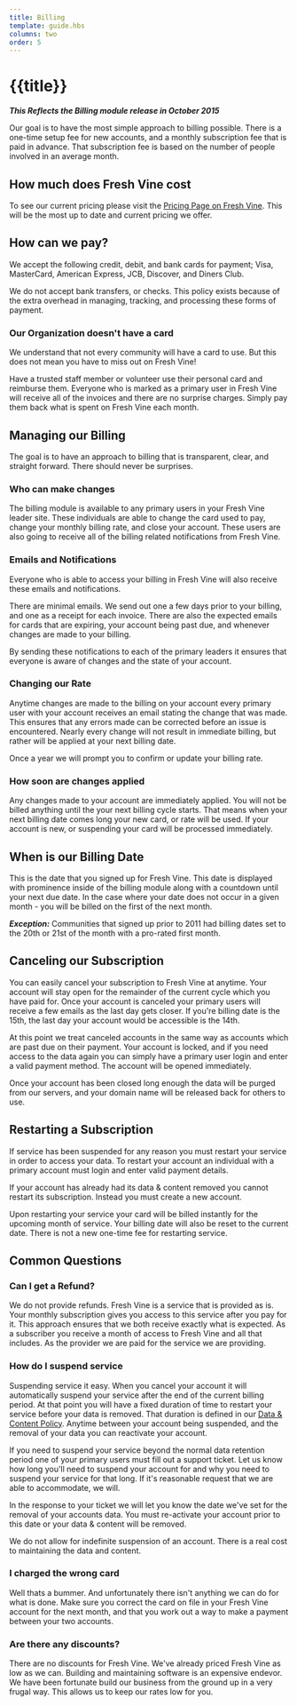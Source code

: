 ```yaml
---
title: Billing
template: guide.hbs
columns: two
order: 5
---
```


# {{title}}  
***This Reflects the Billing module release in October 2015***  
  
Our goal is to have the most simple approach to billing possible. There is a one-time setup fee for new accounts, and a monthly subscription fee that is paid in advance. That subscription fee is based on the number of people involved in an average month.
  
## How much does Fresh Vine cost  
  
To see our current pricing please visit the [Pricing Page on Fresh Vine](https://freshvine.co/pricing/). This will be the most up to date and current pricing we offer.  
  
## How can we pay?  
  
We accept the following credit, debit, and bank cards for payment; Visa, MasterCard, American Express, JCB, Discover, and Diners Club.  
  
We do not accept bank transfers, or checks. This policy exists because of the extra overhead in managing, tracking, and processing these forms of payment.  
  
### Our Organization doesn't have a card 
   
We understand that not every community will have a card to use. But this does not mean you have to miss out on Fresh Vine!  
  
Have a trusted staff member or volunteer use their personal card and reimburse them. Everyone who is marked as a primary user in Fresh Vine will receive all of the invoices and there are no surprise charges. Simply pay them back what is spent on Fresh Vine each month.  
    
## Managing our Billing  
  
The goal is to have an approach to billing that is transparent, clear, and straight forward. There should never be surprises.  

### Who can make changes  
  
The billing module is available to any primary users in your Fresh Vine leader site. These individuals are able to change the card used to pay, change your monthly billing rate, and close your account. These users are also going to receive all of the billing related notifications from Fresh Vine.  
  
### Emails and Notifications  
  
Everyone who is able to access your billing in Fresh Vine will also receive these emails and notifications.  
  
There are minimal emails. We send out one a few days prior to your billing, and one as a receipt for each invoice. There are also the expected emails for cards that are expiring, your account being past due, and whenever changes are made to your billing.  
  
By sending these notifications to each of the primary leaders it ensures that everyone is aware of changes and the state of your account.  
  
### Changing our Rate  
  
Anytime changes are made to the billing on your account every primary user with your account receives an email stating the change that was made. This ensures that any errors made can be corrected before an issue is encountered. Nearly every change will not result in immediate billing, but rather will be applied at your next billing date.  
  
Once a year we will prompt you to confirm or update your billing rate.  
  
### How soon are changes applied  
  
Any changes made to your account are immediately applied. You will not be billed anything until the your next billing cycle starts. That means when your next billing date comes long your new card, or rate will be used. If your account is new, or suspending your card will be processed immediately.  
  
## When is our Billing Date  
  
This is the date that you signed up for Fresh Vine. This date is displayed with prominence inside of the billing module along with a countdown until your next due date. In the case where your date does not occur in a given month - you will be billed on the first of the next month.  
  
***Exception:*** Communities that signed up prior to 2011 had billing dates set to the 20th or 21st of the month with a pro-rated first month.  
  
## Canceling our Subscription  
  
You can easily cancel your subscription to Fresh Vine at anytime. Your account will stay open for the remainder of the current cycle which you have paid for. Once your account is canceled your primary users will receive a few emails as the last day gets closer. If you're billing date is the 15th, the last day your account would be accessible is the 14th.  
  
At this point we treat canceled accounts in the same way as accounts which are past due on their payment. Your account is locked, and if you need access to the data again you can simply have a primary user login and enter a valid payment method. The account will be opened immediately.  
  
Once your account has been closed long enough the data will be purged from our servers, and your domain name will be released back for others to use.  
  
## Restarting a Subscription  
  
If service has been suspended for any reason you must restart your service in order to access your data. To restart your account an individual with a primary account must login and enter valid payment details.  
  
If your account has already had its data & content removed you cannot restart its subscription. Instead you must create a new account.  
  
Upon restarting your service your card will be billed instantly for the upcoming month of service. Your billing date will also be reset to the current date. There is not a new one-time fee for restarting service.  
  
  
## Common Questions  
  
### Can I get a Refund?  
  
We do not provide refunds. Fresh Vine is a service that is provided as is. Your monthly subscription gives you access to this service after you pay for it. This approach ensures that we both receive exactly what is expected. As a subscriber you receive a month of access to Fresh Vine and all that includes. As the provider we are paid for the service we are providing.  
  
### How do I suspend service    
  
Suspending service it easy. When you cancel your account it will automatically suspend your service after the end of the current billing period. At that point you will have a fixed duration of time to restart your service before your data is removed. That duration is defined in our [Data & Content Policy](/guide/getting-started/policy/). Anytime between your account being suspended, and the removal of your data you can reactivate your account.  
  
If you need to suspend your service beyond the normal data retention period one of your primary users must fill out a support ticket. Let us know how long you'll need to suspend your account for and why you need to suspend your service for that long. If it's reasonable request that we are able to accommodate, we will.  
  
In the response to your ticket we will let you know the date we've set for the removal of your accounts data. You must re-activate your account prior to this date or your data & content will be removed.  
  
We do not allow for indefinite suspension of an account. There is a real cost to maintaining the data and content.  
  
### I charged the wrong card  
  
Well thats a bummer. And unfortunately there isn't anything we can do for what is done. Make sure you correct the card on file in your Fresh Vine account for the next month, and that you work out a way to make a payment between your two accounts.  
  
### Are there any discounts?  
  
There are no discounts for Fresh Vine. We've already priced Fresh Vine as low as we can. Building and maintaining software is an expensive endevor. We have been fortunate build our business from the ground up in a very frugal way. This allows us to keep our rates low for you.  